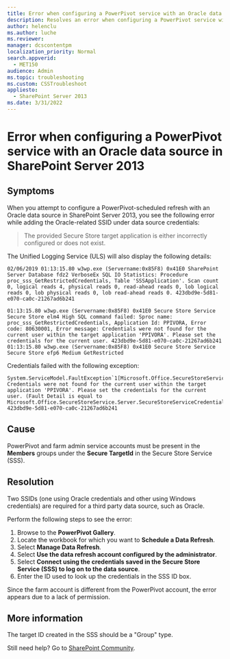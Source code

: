 ```yaml
---
title: Error when configuring a PowerPivot service with an Oracle data source in SharePoint Server 2013
description: Resolves an error when configuring a PowerPivot service with an Oracle data source in SharePoint Server 2013.
author: helenclu
ms.author: luche
ms.reviewer: 
manager: dcscontentpm
localization_priority: Normal
search.appverid: 
  - MET150
audience: Admin
ms.topic: troubleshooting
ms.custom: CSSTroubleshoot
appliesto: 
  - SharePoint Server 2013
ms.date: 3/31/2022
---
```


# Error when configuring a PowerPivot service with an Oracle data source in SharePoint Server 2013

## Symptoms
When you attempt to configure a PowerPivot-scheduled refresh with an Oracle data source in SharePoint Server 2013, you see the following error while adding the Oracle-related SSID under data source credentials:

> The provided Secure Store target application is either incorrectly configured or does not exist.

The Unified Logging Service (ULS) will also display the following details:

```
02/06/2019 01:13:15.80 w3wp.exe (Servername:0x85F8) 0x41E0 SharePoint Server Database fdz2 VerboseEx SQL IO Statistics: Procedure proc_sss_GetRestrictedCredentials, Table 'SSSApplication'. Scan count 0, logical reads 4, physical reads 0, read-ahead reads 0, lob logical reads 0, lob physical reads 0, lob read-ahead reads 0. 423dbd9e-5d81-e070-ca0c-21267ad6b241

01:13:15.80 w3wp.exe (Servername:0x85F8) 0x41E0 Secure Store Service Secure Store elm4 High SQL command failed: Sproc name: proc_sss_GetRestrictedCredentials, Application Id: PPIVORA, Error code: 80630001, Error message: Credentials were not found for the current user within the target application 'PPIVORA'. Please set the credentials for the current user. 423dbd9e-5d81-e070-ca0c-21267ad6b241
01:13:15.80 w3wp.exe (Servername:0x85F8) 0x41E0 Secure Store Service Secure Store efp6 Medium GetRestricted
```

Credentials failed with the following exception:

```
System.ServiceModel.FaultException`1[Microsoft.Office.SecureStoreService.Server.SecureStoreServiceCredentialsNotFoundFault]: Credentials were not found for the current user within the target application 'PPIVORA'. Please set the credentials for the current user. (Fault Detail is equal to Microsoft.Office.SecureStoreService.Server.SecureStoreServiceCredentialsNotFoundFault). 423dbd9e-5d81-e070-ca0c-21267ad6b241
```

## Cause
PowerPivot and farm admin service accounts must be present in the **Members** groups under the **Secure TargetId** in the Secure Store Service (SSS).

## Resolution
Two SSIDs (one using Oracle credentials and other using Windows credentials) are required for a third party data source, such as Oracle.

Perform the following steps to see the error:

1. Browse to the **PowerPivot Gallery**.
2. Locate the workbook for which you want to **Schedule a Data Refresh**.
3. Select **Manage Data Refresh**.
4. Select **Use the data refresh account configured by the administrator**.
5. Select **Connect using the credentials saved in the Secure Store Service (SSS) to log on to the data source**.
6. Enter the ID used to look up the credentials in the SSS ID box.

Since the farm account is different from the PowerPivot account, the error appears due to a lack of permission.

## More information

The target ID created in the SSS should be a "Group" type.

Still need help? Go to [SharePoint Community](https://techcommunity.microsoft.com/t5/sharepoint/ct-p/SharePoint).
